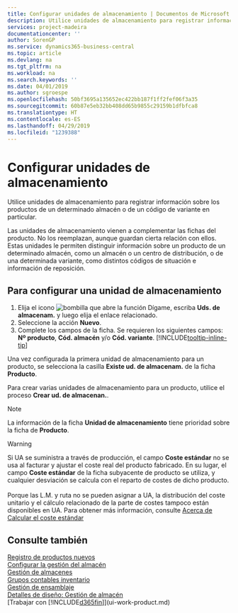 ```yaml
---
title: Configurar unidades de almacenamiento | Documentos de Microsoft
description: Utilice unidades de almacenamiento para registrar información sobre los productos de un determinado almacén o de un código de variante en particular.
services: project-madeira
documentationcenter: ''
author: SorenGP
ms.service: dynamics365-business-central
ms.topic: article
ms.devlang: na
ms.tgt_pltfrm: na
ms.workload: na
ms.search.keywords: ''
ms.date: 04/01/2019
ms.author: sgroespe
ms.openlocfilehash: 50bf3695a135652ec422bb187f1ff2fef06f3a35
ms.sourcegitcommit: 60b87e5eb32bb408dd65b9855c29159b1dfbfca8
ms.translationtype: HT
ms.contentlocale: es-ES
ms.lasthandoff: 04/29/2019
ms.locfileid: "1239388"
---
```

# <a name="set-up-stockkeeping-units"></a>Configurar unidades de almacenamiento
Utilice unidades de almacenamiento para registrar información sobre los productos de un determinado almacén o de un código de variante en particular.  

 Las unidades de almacenamiento vienen a complementar las fichas del producto. No los reemplazan, aunque guardan cierta relación con ellos. Estas unidades le permiten distinguir información sobre un producto de un determinado almacén, como un almacén o un centro de distribución, o de una determinada variante, como distintos códigos de situación e información de reposición.  

## <a name="to-set-up-a-stockkeeping-unit"></a>Para configurar una unidad de almacenamiento  

1.  Elija el icono ![bombilla que abre la función Dígame](media/ui-search/search_small.png "Dígame que desea hacer"), escriba **Uds. de almacenam.** y luego elija el enlace relacionado.  
2.  Seleccione la acción **Nuevo**.  
3.  Complete los campos de la ficha. Se requieren los siguientes campos: **Nº producto**, **Cód. almacén** y/o **Cód. variante**. [!INCLUDE[tooltip-inline-tip](includes/tooltip-inline-tip_md.md)]  

Una vez configurada la primera unidad de almacenamiento para un producto, se selecciona la casilla **Existe ud. de almacenam.** de la ficha **Producto**.  

Para crear varias unidades de almacenamiento para un producto, utilice el proceso **Crear ud. de almacenan.**.  

> [!NOTE]  
>  La información de la ficha **Unidad de almacenamiento** tiene prioridad sobre la ficha de **Producto**.

> [!Warning]
> Si UA se suministra a través de producción, el campo **Coste estándar** no se usa al facturar y ajustar el coste real del producto fabricado. En su lugar, el campo **Coste estándar** de la ficha subyacente de producto se utiliza, y cualquier desviación se calcula con el reparto de costes de dicho producto.<br /><br />
> Porque las L.M. y ruta no se pueden asignar a UA, la distribución del coste unitario y el cálculo relacionado de la parte de costes tampoco están disponibles en UA. Para obtener más información, consulte [Acerca de Calcular el coste estándar](finance-about-calculating-standard-cost.md)

## <a name="see-also"></a>Consulte también  
[Registro de productos nuevos](inventory-how-register-new-items.md)  
[Configurar la gestión del almacén](warehouse-setup-warehouse.md)  
[Gestión de almacenes](warehouse-manage-warehouse.md)  
[Grupos contables inventario](inventory-manage-inventory.md)  
[Gestión de ensamblaje](assembly-assemble-items.md)    
[Detalles de diseño: Gestión de almacén](design-details-warehouse-management.md)  
[Trabajar con [!INCLUDE[d365fin](includes/d365fin_md.md)]](ui-work-product.md)  
